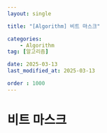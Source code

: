 ```yaml
---
layout: single

title: "[Algorithm] 비트 마스크"

categories:
    - Algorithm
tag: [알고리즘]

date: 2025-03-13
last_modified_at: 2025-03-13

order : 1000
---
```


# 비트 마스크